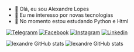 - 👋 Olá, eu sou Alexandre Lopes
- 👀 Eu me interesso por novas tecnologias
- 🌱 No momento estou estudando Python e Html

[![Telegranm](https://img.shields.io/badge/Telegram-2CA5E0?style=for-the-badge&logo=telegram&logoColor=white)](https://web.telegram.org/k/@aslopeSlopes)
[![Facebook](https://img.shields.io/badge/Facebook-1877F2?style=for-the-badge&logo=facebook&logoColor=white)](https://www.facebook.com/alexandre.dasilvalopes.7)
[![Instagram](https://img.shields.io/badge/Instagram-E4405F?style=for-the-badge&logo=instagram&logoColor=white)](https://www.instagram.com/aslopesdasilva)
[![Linkedin](https://img.shields.io/badge/LinkedIn-0077B5?style=for-the-badge&logo=linkedin&logoColor=white)](https://www.linkedin.com/in/alexandredasilvalopes/)


![lexandre GitHub stats](https://github-readme-stats.vercel.app/api?username=0101AlexandreLopes&show_icons=true&theme=radical) 
    ![lexandre GitHub stats](https://media.giphy.com/media/v1.Y2lkPTc5MGI3NjExYjE5MThiZDdmZTI2NThjM2Q2M2FmYWUzNDdmM2ZiN2RlNDk4OTFiNCZlcD12MV9pbnRlcm5hbF9naWZzX2dpZklkJmN0PWc/YI91sujcecCOLkfdLI/giphy.gif) 





